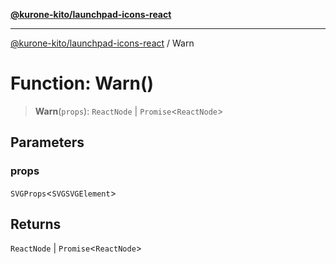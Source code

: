 [**@kurone-kito/launchpad-icons-react**](../README.md)

***

[@kurone-kito/launchpad-icons-react](../globals.md) / Warn

# Function: Warn()

> **Warn**(`props`): `ReactNode` \| `Promise`\<`ReactNode`\>

## Parameters

### props

`SVGProps`\<`SVGSVGElement`\>

## Returns

`ReactNode` \| `Promise`\<`ReactNode`\>
